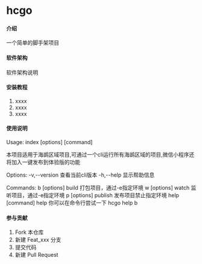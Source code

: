 # hcgo

#### 介绍
一个简单的脚手架项目

#### 软件架构
软件架构说明


#### 安装教程

1.  xxxx
2.  xxxx
3.  xxxx

#### 使用说明

Usage: index [options] [command]

本项目适用于海鹚区域项目,可通过一个cli运行所有海鹚区域的项目,微信小程序还将加入一键发布到体验版的功能

Options:
  -v,--version    查看当前cli版本
  -h,--help       显示帮助信息

Commands:
  b [options]     build 打包项目，通过-e指定环境
  w [options]     watch 监听项目，通过-e指定环境
  p [options]     publish 发布项目禁止指定环境
  help [command]  help 你可以在命令行尝试一下 hcgo help b

#### 参与贡献

1.  Fork 本仓库
2.  新建 Feat_xxx 分支
3.  提交代码
4.  新建 Pull Request


